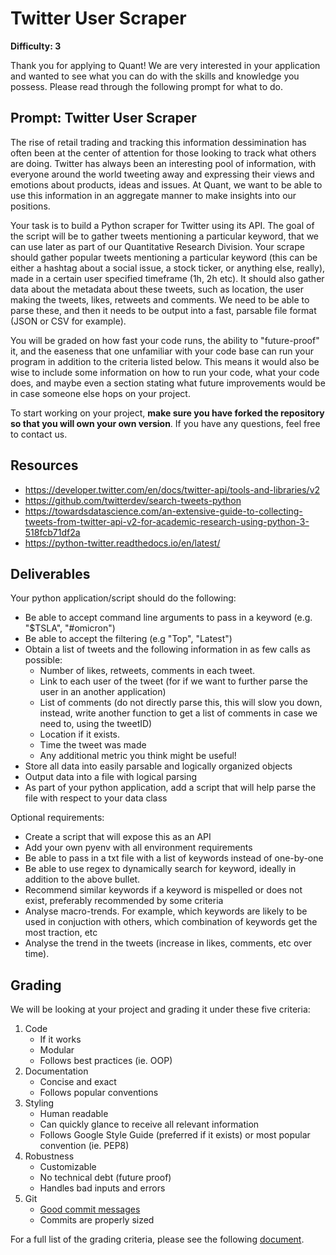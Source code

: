 # Twitter User Scraper

**Difficulty: 3**

Thank you for applying to Quant! We are very interested in your application and wanted to see what you can do with the skills and knowledge you possess. Please read through the following prompt for what to do.

## **Prompt: Twitter User Scraper**
The rise of retail trading and tracking this information dessimination has often been at the center of attention for those looking to track what others are doing. Twitter has always been an interesting pool of information, with everyone around the world tweeting away and expressing their views and emotions about products, ideas and issues. At Quant, we want to be able to use this information in an aggregate manner to make insights into our positions.

Your task is to build a Python scraper for Twitter using its API. The goal of the script will be to gather tweets mentioning a particular keyword, that we can use later as part of our Quantitative Research Division. Your scrape should gather popular tweets mentioning a particular keyword (this can be either a hashtag about a social issue, a stock ticker, or anything else, really), made in a certain user specified timeframe (1h, 2h etc). It should also gather data about the metadata about these tweets, such as location, the user making the tweets, likes, retweets and comments. We need to be able to parse these, and then it needs to be output into a fast, parsable file format (JSON or CSV for example).

You will be graded on how fast your code runs, the ability to "future-proof" it, and the easeness that one unfamiliar with your code base can run your program in addition to the criteria listed below. This means it would also be wise to include some information on how to run your code, what your code does, and maybe even a section stating what future improvements would be in case someone else hops on your project.

To start working on your project, **make sure you have forked the repository so that you will own your own version**. If you have any questions, feel free to contact us.

## **Resources**
- https://developer.twitter.com/en/docs/twitter-api/tools-and-libraries/v2
- https://github.com/twitterdev/search-tweets-python
- https://towardsdatascience.com/an-extensive-guide-to-collecting-tweets-from-twitter-api-v2-for-academic-research-using-python-3-518fcb71df2a
- https://python-twitter.readthedocs.io/en/latest/

## **Deliverables**
Your python application/script should do the following:
- Be able to accept command line arguments to pass in a keyword (e.g. "$TSLA", "#omicron")
- Be able to accept the filtering (e.g "Top", "Latest")
- Obtain a list of tweets and the following information in as few calls as possible:
   - Number of likes, retweets, comments in each tweet.
   - Link to each user of the tweet (for if we want to further parse the user in an another application)
   - List of comments (do not directly parse this, this will slow you down, instead, write another function to get a list of comments in case we need to, using the tweetID)
   - Location if it exists.
   - Time the tweet was made
   - Any additional metric you think might be useful!
- Store all data into easily parsable and logically organized objects
- Output data into a file with logical parsing
- As part of your python application, add a script that will help parse the file with respect to your data class

Optional requirements:
- Create a script that will expose this as an API
- Add your own pyenv with all environment requirements
- Be able to pass in a txt file with a list of keywords instead of one-by-one
- Be able to use regex to dynamically search for keyword, ideally in addition to the above bullet.
- Recommend similar keywords if a keyword is mispelled or does not exist, preferably recommended by some criteria
- Analyse macro-trends. For example, which keywords are likely to be used in conjuction with others, which combination of keywords get the most traction, etc
- Analyse the trend in the tweets (increase in likes, comments, etc over time).

## **Grading**
We will be looking at your project and grading it under these five criteria:
1. Code
   - If it works
   - Modular
   - Follows best practices (ie. OOP)
2. Documentation
   - Concise and exact
   - Follows popular conventions
3. Styling
   - Human readable
   - Can quickly glance to receive all relevant information
   - Follows Google Style Guide (preferred if it exists) or most popular convention (ie. PEP8)
4. Robustness
   - Customizable
   - No technical debt (future proof)
   - Handles bad inputs and errors
5. Git
   - [Good commit messages](https://cbea.ms/git-commit/#seven-rules)
   - Commits are properly sized

For a full list of the grading criteria, please see the following [document](https://docs.google.com/spreadsheets/d/16CqSJSlch7w9q4_ZTiydKGk0T01rgvIEcHHwqsI_KSo/edit?usp=sharing). 
